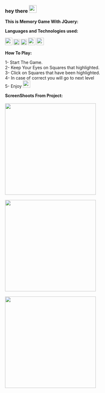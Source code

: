 ### hey there <img src="https://media.giphy.com/media/hvRJCLFzcasrR4ia7z/giphy.gif" width="25px">

**This is Memory Game With JQuery:**  

**Languages and Technologies used:**  

<code><img height="24" src="https://cdn.cdnlogo.com/logos/h/90/html-5.svg"></code>
<code><img height="20" src="https://cdn.cdnlogo.com/logos/c/18/css.svg"></code>
<code><img height="20" src="https://cdn.cdnlogo.com/logos/b/50/bootstrap.svg"></code>
<code><img height="24" src="https://cdn.cdnlogo.com/logos/f/80/fontawesome.svg"></code>
<code><img height="24" src="https://cdn.cdnlogo.com/logos/j/45/jquery.svg"></code>



**How To Play:**  

1- Start The Game. <br>
2- Keep Your Eyes on Squares that highlighted. <br>
3- Click on Squares that have been highlighted.  <br>
4- In case of correct you will go to next level  <br>
5- Enjoy <img height="24" src="https://c.tenor.com/Wq-MvpjAJksAAAAM/emojilaugh-emoji.gif">  <br>




**ScreenShoots From Project:**  
<br>
<img src="https://i.imgur.com/5grJP5q.jpg" width="300px"> <br><br>
<img src="https://i.imgur.com/MayuB4O.png" width="300px"> <br><br>
<img src="https://i.imgur.com/Kk7oiY7.jpg" width="300px"> <br><br><br>
